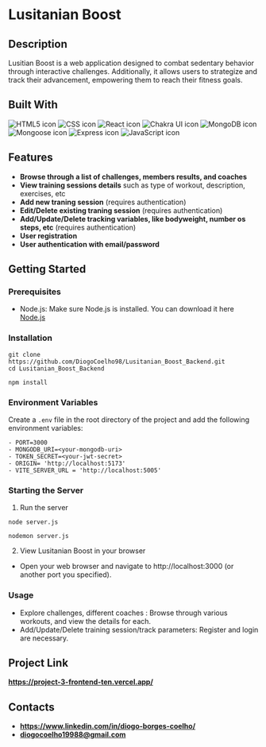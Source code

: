 # Lusitanian Boost

## Description
Lusitian Boost is a web application designed to combat sedentary behavior through interactive challenges. Additionally, it allows users to strategize and track their advancement, empowering them to reach their fitness goals.
 
## Built With 
<img src="https://img.shields.io/badge/HTML5-E34F26?style=for-the-badge&logo=html5&logoColor=white" alt="HTML5 icon" />
<img src="https://img.shields.io/badge/CSS-1572B6?style=for-the-badge&logo=css3&logoColor=white" alt="CSS icon" />
<img src="https://img.shields.io/badge/React-61DAFB?style=for-the-badge&logo=react&logoColor=white" alt="React icon" />
<img src="https://img.shields.io/badge/Chakra_UI-319795?style=for-the-badge&logo=chakra-ui&logoColor=white" alt="Chakra UI icon" />
<img src="https://img.shields.io/badge/MongoDB-4EA94B?style=for-the-badge&logo=mongodb&logoColor=white" alt="MongoDB icon" />
<img src="https://img.shields.io/badge/Mongoose-880000?style=for-the-badge&logo=mongoose&logoColor=white" alt="Mongoose icon" />
<img src="https://img.shields.io/badge/Express-000000?style=for-the-badge&logo=express&logoColor=white" alt="Express icon" />
<img src="https://img.shields.io/badge/JavaScript-F7DF1E?style=for-the-badge&logo=javascript&logoColor=black" alt="JavaScript icon" />

## Features
- **Browse through a list of challenges, members results, and coaches**
- **View training sessions details** such as type of workout, description, exercises, etc
- **Add new traning session** (requires authentication)
- **Edit/Delete existing traning session** (requires authentication)
- **Add/Update/Delete tracking variables, like bodyweight, number os steps, etc** (requires authentication)
- **User registration**
- **User authentication with email/password**

## Getting Started
### Prerequisites
- Node.js: Make sure Node.js is installed. You can download it here [Node.js](https://nodejs.org/en)
### Installation
```
git clone https://github.com/DiogoCoelho98/Lusitanian_Boost_Backend.git
cd Lusitanian_Boost_Backend
```
```
npm install
```
### Environment Variables
Create a `.env` file in the root directory of the project and add the following environment variables:
```
- PORT=3000
- MONGODB_URI=<your-mongodb-uri>
- TOKEN_SECRET=<your-jwt-secret>
- ORIGIN= 'http://localhost:5173'
- VITE_SERVER_URL = 'http://localhost:5005'
```
### Starting the Server
1. Run the server
```
node server.js
```
```
nodemon server.js
```
2. View Lusitanian Boost in your browser
- Open your web browser and navigate to http://localhost:3000 (or another port you specified).
### Usage
- Explore challenges, different coaches : Browse through various workouts, and view the details for each.
- Add/Update/Delete training session/track parameters: Register and login are necessary.

## Project Link
**https://project-3-frontend-ten.vercel.app/**

## Contacts
- **https://www.linkedin.com/in/diogo-borges-coelho/**
- **diogocoelho19988@gmail.com**



